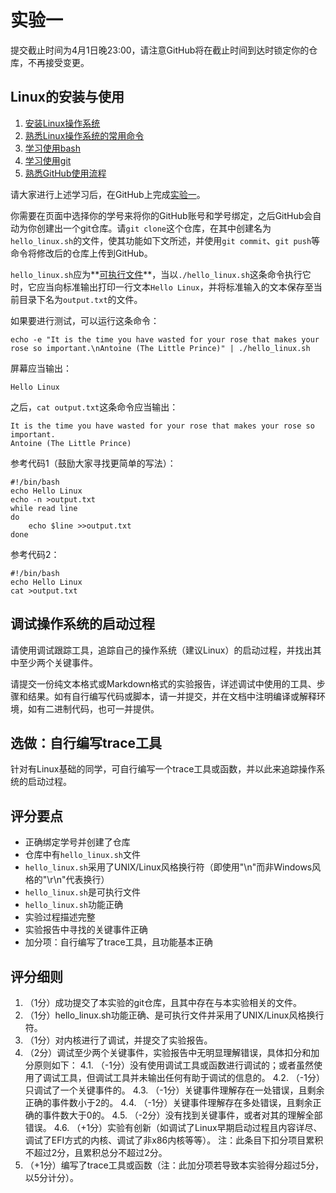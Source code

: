 实验一
======

提交截止时间为4月1日晚23:00，请注意GitHub将在截止时间到达时锁定你的仓库，不再接受变更。

Linux的安装与使用
-----------------

1.  [安装Linux操作系统](install)
1.  [熟悉Linux操作系统的常用命令](linux)
1.  [学习使用bash](bash)
1.  [学习使用git](git)
1.  [熟悉GitHub使用流程](github)

请大家进行上述学习后，在GitHub上完成[实验一](https://classroom.github.com/a/KL56bHvj)。

你需要在页面中选择你的学号来将你的GitHub账号和学号绑定，之后GitHub会自动为你创建出一个git仓库。请`git clone`这个仓库，在其中创建名为`hello_linux.sh`的文件，使其功能如下文所述，并使用`git commit`、`git push`等命令将修改后的仓库上传到GitHub。

`hello_linux.sh`应为**[可执行文件](http://man.linuxde.net/chmod)**，当以`./hello_linux.sh`这条命令执行它时，它应当向标准输出打印一行文本`Hello Linux`，并将标准输入的文本保存至当前目录下名为`output.txt`的文件。

如果要进行测试，可以运行这条命令：

```Shell
echo -e "It is the time you have wasted for your rose that makes your rose so important.\nAntoine (The Little Prince)" | ./hello_linux.sh
```

屏幕应当输出：

```
Hello Linux
```

之后，`cat output.txt`这条命令应当输出：

```
It is the time you have wasted for your rose that makes your rose so important.
Antoine (The Little Prince)
```

参考代码1（鼓励大家寻找更简单的写法）：

```Shell
#!/bin/bash
echo Hello Linux
echo -n >output.txt
while read line
do
    echo $line >>output.txt
done
```

参考代码2：

```Shell
#!/bin/bash
echo Hello Linux
cat >output.txt
```

调试操作系统的启动过程
----------------------

请使用调试跟踪工具，追踪自己的操作系统（建议Linux）的启动过程，并找出其中至少两个关键事件。

请提交一份纯文本格式或Markdown格式的实验报告，详述调试中使用的工具、步骤和结果。如有自行编写代码或脚本，请一并提交，并在文档中注明编译或解释环境，如有二进制代码，也可一并提供。

选做：自行编写trace工具
-----------------------

针对有Linux基础的同学，可自行编写一个trace工具或函数，并以此来追踪操作系统的启动过程。

评分要点
--------

- 正确绑定学号并创建了仓库
- 仓库中有`hello_linux.sh`文件
- `hello_linux.sh`采用了UNIX/Linux风格换行符（即使用"\n"而非Windows风格的"\r\n"代表换行）
- `hello_linux.sh`是可执行文件
- `hello_linux.sh`功能正确
- 实验过程描述完整
- 实验报告中寻找的关键事件正确
- 加分项：自行编写了trace工具，且功能基本正确

评分细则
--------
1. （1分）成功提交了本实验的git仓库，且其中存在与本实验相关的文件。
2. （1分）hello_linux.sh功能正确、是可执行文件并采用了UNIX/Linux风格换行符。
3. （1分）对内核进行了调试，并提交了实验报告。
4. （2分）调试至少两个关键事件，实验报告中无明显理解错误，具体扣分和加分原则如下：
4.1. （-1分）没有使用调试工具或函数进行调试的；或者虽然使用了调试工具，但调试工具并未输出任何有助于调试的信息的。
4.2. （-1分）只调试了一个关键事件的。
4.3. （-1分）关键事件理解存在一处错误，且剩余正确的事件数小于2的。
4.4. （-1分）关键事件理解存在多处错误，且剩余正确的事件数大于0的。
4.5. （-2分）没有找到关键事件，或者对其的理解全部错误。
4.6. （+1分）实验有创新（如调试了Linux早期启动过程且内容详尽、调试了EFI方式的内核、调试了非x86内核等等）。
注：此条目下扣分项目累积不超过2分，且累积总分不超过2分。
5. （+1分）编写了trace工具或函数（注：此加分项若导致本实验得分超过5分，以5分计分）。
